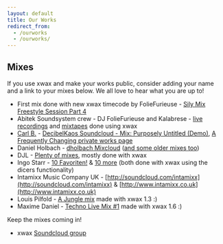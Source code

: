 ```yaml
---
layout: default
title: Our Works
redirect_from:
  - /ourworks
  - /ourworks/
---
```


## Mixes


If you use xwax and make your works public, consider adding your name and a link to your mixes below. We all love to hear what you are up to!

  * First mix done with new xwax timecode by FolieFurieuse - [Sily Mix Freestyle Session Part 4](https://soundcloud.com/abitek-soundsystem/foliefurieuse-sily-mix-session-4)
  * Abitek Soundsystem crew - DJ FolieFurieuse and Kalabrese - [live recordings](http://abitek.org/p/recordings.html) and [mixtapes](http://abitek.org/p/mixtapes-abitek.html) done using xwax
  * [Carl B.](decibelkaos@udubstep.com) - [DecibelKaos Soundcloud - Mix: Purposely Untitled (Demo)](http://www.soundcloud.com/DecibelKaos), [A Frequently Changing private works page](http://www.udubstep.com/DecibelKaos)
  * Daniel Holbach - [dholbach Mixcloud](http://www.mixcloud.com/dholbach) ([and some older mixes too](http://daniel.holba.ch/blog/mixtapes))
  * DJL - [Plenty of mixes](http://www.dj-djl.com), mostly done with xwax
  * Ingo Starr - [10 Favoriten!](http://soundcloud.com/ingo-starr/10-favoriten) & [10 more](http://www.mixcloud.com/Ingo_Starr/ingo-starr-10-more/) (both done with xwax using the dicers functionality)
  * Intamixx Music Company UK - [http://soundcloud.com/intamixx](http://soundcloud.com/intamixx) & [http://www.intamixx.co.uk](http://www.intamixx.co.uk)
  *  Louis Pilfold - [A Jungle mix](http://www.mixcrate.com/mrpopinjay/raggawocky-baby-seal-jungle-mix-278911) made with xwax 1.3 :)
  * Maxime Daniel - [Techno Live Mix #1](https://www.youtube.com/watch?v=MB-u5mNBSVI) made with xwax 1.6 :)

Keep the mixes coming in!

  * xwax [Soundcloud group](http://soundcloud.com/groups/xwax)
